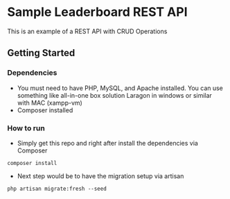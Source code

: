 # Sample Leaderboard REST API

This is an example of a REST API with CRUD Operations

## Getting Started

### Dependencies

* You must need to have PHP, MySQL, and Apache installed. You can use something like all-in-one box solution Laragon in windows or similar with MAC (xampp-vm)
* Composer installed

### How to run

* Simply get this repo and right after install the dependencies via Composer
```
composer install
```
* Next step would be to have the migration setup via artisan
```
php artisan migrate:fresh --seed
```
